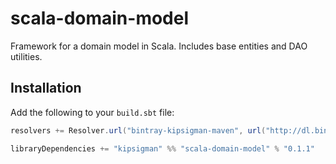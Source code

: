 # scala-domain-model
Framework for a domain model in Scala. Includes base entities and DAO utilities.

## Installation
Add the following to your `build.sbt` file:

```scala
resolvers += Resolver.url("bintray-kipsigman-maven", url("http://dl.bintray.com/kipsigman/maven"))(Resolver.ivyStylePatterns)

libraryDependencies += "kipsigman" %% "scala-domain-model" % "0.1.1"
```